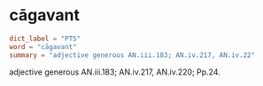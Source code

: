 # cāgavant

``` toml
dict_label = "PTS"
word = "cāgavant"
summary = "adjective generous AN.iii.183; AN.iv.217, AN.iv.22"
```

adjective generous AN.iii.183; AN.iv.217, AN.iv.220; Pp.24.

